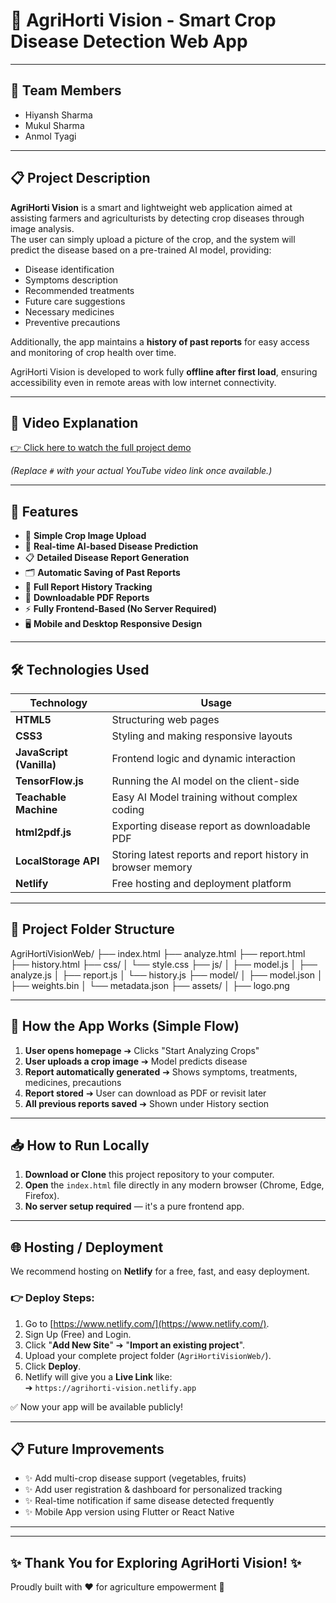 # 🌿 AgriHorti Vision - Smart Crop Disease Detection Web App

---

## 👥 Team Members
- Hiyansh Sharma
- Mukul Sharma
- Anmol Tyagi
  

---

## 📋 Project Description

**AgriHorti Vision** is a smart and lightweight web application aimed at assisting farmers and agriculturists by detecting crop diseases through image analysis.  
The user can simply upload a picture of the crop, and the system will predict the disease based on a pre-trained AI model, providing:

- Disease identification
- Symptoms description
- Recommended treatments
- Future care suggestions
- Necessary medicines
- Preventive precautions

Additionally, the app maintains a **history of past reports** for easy access and monitoring of crop health over time.

AgriHorti Vision is developed to work fully **offline after first load**, ensuring accessibility even in remote areas with low internet connectivity.

---

## 🎥 Video Explanation
[👉 Click here to watch the full project demo](#)

*(Replace `#` with your actual YouTube video link once available.)*

---

## 🚀 Features
- 🌱 **Simple Crop Image Upload**
- 🧠 **Real-time AI-based Disease Prediction**
- 📋 **Detailed Disease Report Generation**
- 🗂 **Automatic Saving of Past Reports**
- 📜 **Full Report History Tracking**
- 📄 **Downloadable PDF Reports**
- ⚡ **Fully Frontend-Based (No Server Required)**
- 🖥 **Mobile and Desktop Responsive Design**

---

## 🛠 Technologies Used

| Technology | Usage |
|------------|-------|
| **HTML5** | Structuring web pages |
| **CSS3** | Styling and making responsive layouts |
| **JavaScript (Vanilla)** | Frontend logic and dynamic interaction |
| **TensorFlow.js** | Running the AI model on the client-side |
| **Teachable Machine** | Easy AI Model training without complex coding |
| **html2pdf.js** | Exporting disease report as downloadable PDF |
| **LocalStorage API** | Storing latest reports and report history in browser memory |
| **Netlify** | Free hosting and deployment platform |

---

## 📂 Project Folder Structure
AgriHortiVisionWeb/
├── index.html
├── analyze.html
├── report.html
├── history.html
├── css/
│   └── style.css
├── js/
│   ├── model.js
│   ├── analyze.js
│   ├── report.js
│   └── history.js
├── model/
│   ├── model.json
│   ├── weights.bin
│   └── metadata.json
├── assets/
│   ├── logo.png

---

## 🧩 How the App Works (Simple Flow)

1. **User opens homepage** ➔ Clicks "Start Analyzing Crops"
2. **User uploads a crop image** ➔ Model predicts disease
3. **Report automatically generated** ➔ Shows symptoms, treatments, medicines, precautions
4. **Report stored** ➔ User can download as PDF or revisit later
5. **All previous reports saved** ➔ Shown under History section

---

## 📥 How to Run Locally

1. **Download or Clone** this project repository to your computer.
2. **Open** the `index.html` file directly in any modern browser (Chrome, Edge, Firefox).
3. **No server setup required** — it's a pure frontend app.

---
  
## 🌐 Hosting / Deployment

We recommend hosting on **Netlify** for a free, fast, and easy deployment.

### 👉 Deploy Steps:

1. Go to [https://www.netlify.com/](https://www.netlify.com/).
2. Sign Up (Free) and Login.
3. Click "**Add New Site**" ➔ "**Import an existing project**".
4. Upload your complete project folder (`AgriHortiVisionWeb/`).
5. Click **Deploy**.
6. Netlify will give you a **Live Link** like:  
   ➔ `https://agrihorti-vision.netlify.app`

✅ Now your app will be available publicly!

---

## 📋 Future Improvements 
- ✨ Add multi-crop disease support (vegetables, fruits)
- ✨ Add user registration & dashboard for personalized tracking
- ✨ Real-time notification if same disease detected frequently
- ✨ Mobile App version using Flutter or React Native

---

---

## ✨ Thank You for Exploring AgriHorti Vision! ✨

Proudly built with ❤️ for agriculture empowerment 🌱

